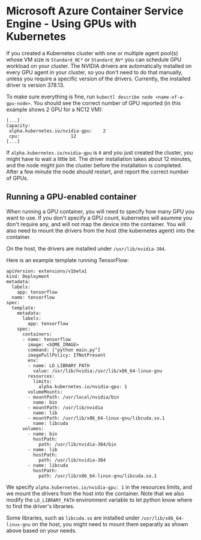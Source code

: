 # Microsoft Azure Container Service Engine - Using GPUs with Kubernetes

If you created a Kubernetes cluster with one or multiple agent pool(s) whose VM size is `Standard_NC*` or `Standard_NV*` you can schedule GPU workload on your cluster.
The NVIDIA drivers are automatically installed on every GPU agent in your cluster, so you don't need to do that manually, unless you require a specific version of the drivers. Currently, the installed driver is version 378.13.

To make sure everything is fine, run `kubectl describe node <name-of-a-gpu-node>`. You should see the correct number of GPU reported (in this example shows 2 GPU for a NC12 VM):
```
[...]
Capacity:
 alpha.kubernetes.io/nvidia-gpu:	2
 cpu:					12
[...]
```

If `alpha.kubernetes.io/nvidia-gpu` is `0` and you just created the cluster, you might have to wait a little bit. The driver installation takes about 12 minutes, and the node might join the cluster before the installation is completed. After a few minute the node should restart, and report the correct number of GPUs.

## Running a GPU-enabled container

When running a GPU container, you will need to specify how many GPU you want to use. If you don't specify a GPU count, kubernetes will asumme you don't require any, and will not map the device into the container.
You will also need to mount the drivers from the host (the kubernetes agent) into the container.

On the host, the drivers are installed under `/usr/lib/nvidia-384`.

Here is an example template running TensorFlow: 

```
apiVersion: extensions/v1beta1
kind: Deployment
metadata:
  labels:
    app: tensorflow
  name: tensorflow
spec:
  template:
    metadata:
      labels:
        app: tensorflow
    spec:     
      containers:
      - name: tensorflow
        image: <SOME_IMAGE>
        command: ["python main.py"]      
        imagePullPolicy: IfNotPresent
        env:
        - name: LD_LIBRARY_PATH
          value: /usr/lib/nvidia:/usr/lib/x86_64-linux-gnu
        resources:
          limits:
            alpha.kubernetes.io/nvidia-gpu: 1
        volumeMounts:
        - mountPath: /usr/local/nvidia/bin
          name: bin
        - mountPath: /usr/lib/nvidia
          name: lib
        - mountPath: /usr/lib/x86_64-linux-gnu/libcuda.so.1
          name: libcuda
      volumes:
        - name: bin
          hostPath: 
            path: /usr/lib/nvidia-384/bin
        - name: lib
          hostPath: 
            path: /usr/lib/nvidia-384
        - name: libcuda
          hostPath:
            path: /usr/lib/x86_64-linux-gnu/libcuda.so.1
```

We specify `alpha.kubernetes.io/nvidia-gpu: 1` in the resources limits, and we mount the drivers from the host into the container.
Note that we also modify the `LD_LIBRARY_PATH` environment variable to let python know where to find the driver's libraries.

Some libraries, such as `libcuda.so` are installed under `/usr/lib/x86_64-linux-gnu` on the host, you might need to mount them separatly as shown above based on your needs.



